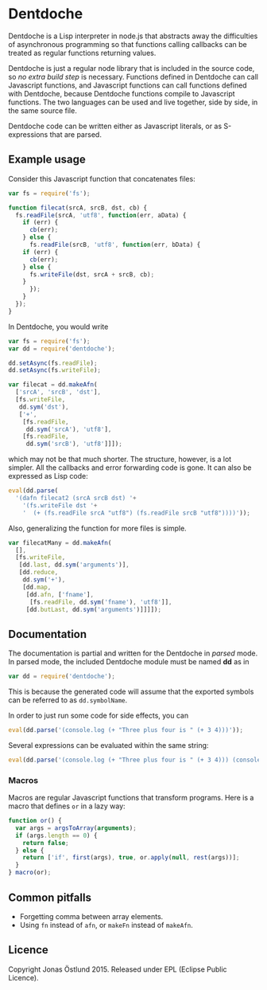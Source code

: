 # Dentdoche

Dentdoche is a Lisp interpreter in node.js that abstracts away the difficulties of asynchronous programming so that functions calling callbacks can be treated as regular functions returning values.

Dentdoche is just a regular node library that is included in the source code, so *no extra build step* is necessary. Functions defined in Dentdoche can call Javascript functions, and Javascript functions can call functions defined with Dentdoche, because Dentdoche functions compile to Javascript functions. The two languages can be used and live together, side by side, in the same source file.

Dentdoche code can be written either as Javascript literals, or as S-expressions that are parsed.

## Example usage
Consider this Javascript function that concatenates files:
```js
var fs = require('fs');

function filecat(srcA, srcB, dst, cb) {
  fs.readFile(srcA, 'utf8', function(err, aData) {
    if (err) {
      cb(err);
    } else {
      fs.readFile(srcB, 'utf8', function(err, bData) {
	if (err) {
	  cb(err);
	} else {
	  fs.writeFile(dst, srcA + srcB, cb);
	}
      });
    }
  });
}
```
In Dentdoche, you would write
```js
var fs = require('fs');
var dd = require('dentdoche');

dd.setAsync(fs.readFile);
dd.setAsync(fs.writeFile);

var filecat = dd.makeAfn(
  ['srcA', 'srcB', 'dst'],
  [fs.writeFile,
   dd.sym('dst'),
   ['+',
    [fs.readFile,
     dd.sym('srcA'), 'utf8'],
    [fs.readFile,
     dd.sym('srcB'), 'utf8']]]);
```
which may not be that much shorter. The structure, however, is a lot simpler. All the callbacks and error forwarding code is gone. It can also be expressed as Lisp code:
```js
eval(dd.parse(
  '(dafn filecat2 (srcA srcB dst) '+
    '(fs.writeFile dst '+
    '  (+ (fs.readFile srcA "utf8") (fs.readFile srcB "utf8"))))'));
```
Also, generalizing the function for more files is simple.
```js
var filecatMany = dd.makeAfn(
  [],
  [fs.writeFile,
   [dd.last, dd.sym('arguments')],
   [dd.reduce,
    dd.sym('+'),
    [dd.map,
     [dd.afn, ['fname'], 
      [fs.readFile, dd.sym('fname'), 'utf8']],
     [dd.butLast, dd.sym('arguments')]]]]);
```
## Documentation
The documentation is partial and written for the Dentdoche in *parsed* mode. In parsed mode, the included Dentdoche module must be named **dd** as in
```js
var dd = require('dentdoche');
```
This is because the generated code will assume that the exported symbols can be referred to as ```dd.symbolName```.

In order to just run some code for side effects, you can
```js
eval(dd.parse('(console.log (+ "Three plus four is " (+ 3 4)))'));
```
Several expressions can be evaluated within the same string:
```js
eval(dd.parse('(console.log (+ "Three plus four is " (+ 3 4))) (console.log "Hello!")'));
```

### Macros
Macros are regular Javascript functions that transform programs. Here is a macro that defines ```or``` in a lazy way:
```js
function or() {
  var args = argsToArray(arguments);
  if (args.length == 0) {
    return false;
  } else {
    return ['if', first(args), true, or.apply(null, rest(args))];
  }
} macro(or);
```

## Common pitfalls

  * Forgetting comma between array elements.
  * Using ```fn``` instead of ```afn```, or ```makeFn``` instead of ```makeAfn```.
 
## Licence
Copyright Jonas Östlund 2015.
Released under EPL (Eclipse Public Licence).